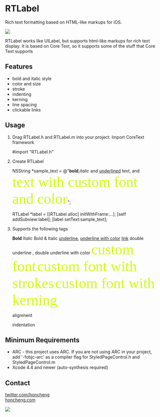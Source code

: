 RTLabel 
=======

Rich text formatting based on HTML-like markups for iOS. 

<img src="https://github.com/honcheng/RTLabel/raw/master/screenshot.png"/>

RTLabel works like UILabel, but supports html-like markups for rich text display. 
It is based on Core Text, so it supports some of the stuff that Core Text supports

Features
--------

* bold and italic style
* color and size
* stroke
* indenting
* kerning
* line spacing
* clickable links

Usage
-----

1) Drag RTLabel.h and RTLabel.m into your project. Import CoreText framework

    #import "RTLabel.h"
	
2) Create RTLabel
	
    NSString *sample_text = @"<b>bold</b>,<i>italic</i> and <u>underlined</u> text, and <font face='HelveticaNeue-CondensedBold' size=20 color='#CCFF00'>text with custom font and color</font>";
	
	RTLabel *label = [[RTLabel alloc] initWithFrame:...];
	[self addSubview:label];
	[label setText:sample_text];
	
3) Supports the following tags
	
    <b>Bold</b>
	<i>Italic</i>
	<bi>Bold & Italic</bi>
	<u>underline</u>, <u color=red>underline with color</u>
	<a href='http://..'>link</a>
	<uu>double underline</uu> , <uu color='#ccff00'>double underline with color</uu>
	<font face='HelveticaNeue-CondensedBold' size=20 color='#CCFF00'>custom font</font>
	<font face='HelveticaNeue-CondensedBold' size=20 color='#CCFF00' stroke=1>custom font with strokes</font>
	<font face='HelveticaNeue-CondensedBold' size=20 color='#CCFF00' kern=35>custom font with kerning</font>
	<p align=justify>alignment</p>
	<p indent=20>indentation</p>

Minimum Requirements
--------------------
* ARC - this project uses ARC. If you are not using ARC in your project, add '-fobjc-arc' as a compiler flag for StyledPageControl.h and StyledPageControl.m
* Xcode 4.4 and newer (auto-synthesis required)

Contact
-------

[twitter.com/honcheng](http://twitter.com/honcheng)  
[honcheng.com](http://honcheng.com)

![](http://www.cocoacontrols.com/analytics/honcheng/rtlabel.png)
